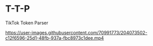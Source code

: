 # T-T-P
TikTok Token Parser


https://user-images.githubusercontent.com/70991773/204073502-c12f6596-25d1-48fb-937a-fbc8973c1dee.mp4

